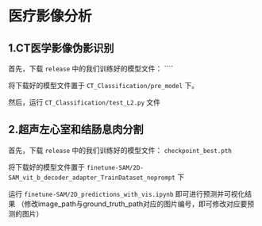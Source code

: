 # 医疗影像分析
## 1.CT医学影像伪影识别

首先，下载 ``release`` 中的我们训练好的模型文件： ````

将下载好的模型文件置于 ``CT_Classification/pre_model`` 下。

然后，运行 ``CT_Classification/test_L2.py`` 文件

## 2.超声左心室和结肠息肉分割

首先，下载 ``release`` 中的我们训练好的模型文件： ``checkpoint_best.pth``

将下载好的模型文件置于 ``finetune-SAM/2D-SAM_vit_b_decoder_adapter_TrainDataset_noprompt`` 下

运行 ``finetune-SAM/2D_predictions_with_vis.ipynb`` 即可进行预测并可视化结果
（修改image_path与ground_truth_path对应的图片编号，即可修改对应要预测的图片）
